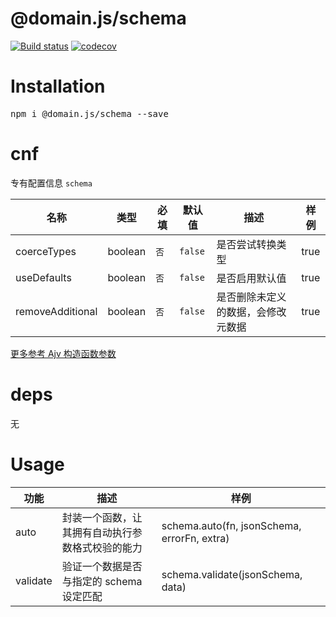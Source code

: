 # @domain.js/schema

[![Build status](https://travis-ci.com/domain-js/schema.svg?branch=master)](https://travis-ci.org/domain-js/schema)
[![codecov](https://codecov.io/gh/domain-js/schema/branch/master/graph/badge.svg)](https://codecov.io/gh/domain-js/schema)

# Installation
<pre>npm i @domain.js/schema --save</pre>

# cnf
专有配置信息 `schema`

| 名称 | 类型 | 必填 | 默认值 | 描述 | 样例 |
| ---- | ---- | ---- | ------ | ---- | ---- |
| coerceTypes | boolean | `否` | `false` | 是否尝试转换类型 | true |
| useDefaults | boolean | `否` | `false` | 是否启用默认值 | true |
| removeAdditional | boolean | `否` | `false` | 是否删除未定义的数据，会修改元数据 | true |

[更多参考 Ajv 构造函数参数](https://ajv.js.org/docs/api.html#options)

# deps
<pre>无</pre>


# Usage
| 功能 | 描述 | 样例 |
| ---- | ---- | ---- |
| auto | 封装一个函数，让其拥有自动执行参数格式校验的能力 | schema.auto(fn, jsonSchema, errorFn, extra) |
| validate | 验证一个数据是否与指定的 schema 设定匹配 | schema.validate(jsonSchema, data) |
